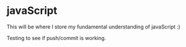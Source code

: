 # javaScript
This will be where I store my fundamental understanding of javaScript :)


Testing to see if push/commit is working.